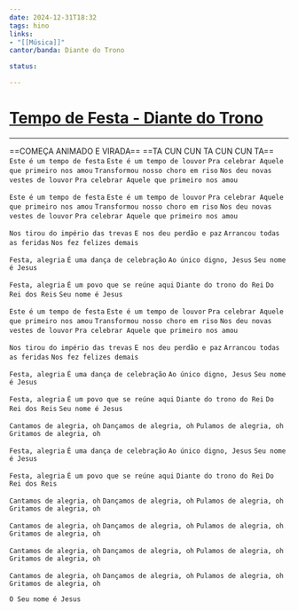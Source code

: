 ```yaml
---
date: 2024-12-31T18:32
tags: hino
links: 
- "[[Música]]"
cantor/banda: Diante do Trono

status: 

---
```

# [Tempo de Festa - Diante do Trono](https://www.youtube.com/watch?v=LbtPYizcyAw)
---

==COMEÇA ANIMADO E VIRADA==
==TA CUN CUN TA CUN CUN TA==
`Este é um tempo de festa`
`Este é um tempo de louvor`
`Pra celebrar Aquele que primeiro nos amou`
`Transformou nosso choro em riso`
`Nos deu novas vestes de louvor`
`Pra celebrar Aquele que primeiro nos amou`

`Este é um tempo de festa`
`Este é um tempo de louvor`
`Pra celebrar Aquele que primeiro nos amou`
`Transformou nosso choro em riso`
`Nos deu novas vestes de louvor`
`Pra celebrar Aquele que primeiro nos amou`

`Nos tirou do império das trevas`
`E nos deu perdão e paz`
`Arrancou todas as feridas`
`Nos fez felizes demais`

`Festa, alegria`
`É uma dança de celebração`
`Ao único digno, Jesus`
`Seu nome é Jesus`

`Festa, alegria`
`É um povo que se reúne aqui`
`Diante do trono do Rei`
`Do Rei dos Reis`
`Seu nome é Jesus`

`Este é um tempo de festa`
`Este é um tempo de louvor`
`Pra celebrar Aquele que primeiro nos amou`
`Transformou nosso choro em riso`
`Nos deu novas vestes de louvor`
`Pra celebrar Aquele que primeiro nos amou`

`Nos tirou do império das trevas`
`E nos deu perdão e paz`
`Arrancou todas as feridas`
`Nos fez felizes demais`

`Festa, alegria`
`É uma dança de celebração`
`Ao único digno, Jesus`
`Seu nome é Jesus`

`Festa, alegria`
`É um povo que se reúne aqui`
`Diante do trono do Rei`
`Do Rei dos Reis`
`Seu nome é Jesus`

`Cantamos de alegria, oh`
`Dançamos de alegria, oh`
`Pulamos de alegria, oh`
`Gritamos de alegria, oh`

`Festa, alegria`
`É uma dança de celebração`
`Ao único digno, Jesus`
`Seu nome é Jesus`

`Festa, alegria`
`É um povo que se reúne aqui`
`Diante do trono do Rei`
`Do Rei dos Reis`

`Cantamos de alegria, oh`
`Dançamos de alegria, oh`
`Pulamos de alegria, oh`
`Gritamos de alegria, oh`

`Cantamos de alegria, oh`
`Dançamos de alegria, oh`
`Pulamos de alegria, oh`
`Gritamos de alegria, oh`

`Cantamos de alegria, oh`
`Dançamos de alegria, oh`
`Pulamos de alegria, oh`
`Gritamos de alegria, oh`

`Cantamos de alegria, oh`
`Dançamos de alegria, oh`
`Pulamos de alegria, oh`
`Gritamos de alegria, oh`

`O Seu nome é Jesus`